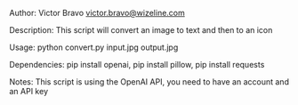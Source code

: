 Author: Victor Bravo victor.bravo@wizeline.com

Description: This script will convert an image to text and then to an icon

Usage: python convert.py input.jpg output.jpg

Dependencies: pip install openai, pip install pillow, pip install requests

Notes: This script is using the OpenAI API, you need to have an account and an API key
